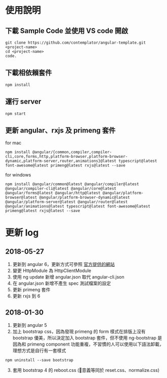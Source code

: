 # 使用說明

## 下載 Sample Code 並使用 VS code 開啟

```
git clone https://github.com/contemplator/angular-template.git <project-name>
cd <project-name>
code. 
```

## 下載相依賴套件

```
npm install
```

## 運行 server

```
npm start
```

## 更新 angular、rxjs 及 primeng 套件

for mac

```
npm install @angular/{common,compiler,compiler-cli,core,forms,http,platform-browser,platform-browser-dynamic,platform-server,router,animations}@latest typescript@latest font-awesome@latest primeng@latest rxjs@latest --save
```

for windows 
```
npm install @angular/common@latest @angular/compiler@latest @angular/compiler-cli@latest @angular/core@latest @angular/forms@latest @angular/http@latest @angular/platform-browser@latest @angular/platform-browser-dynamic@latest @angular/platform-server@latest @angular/router@latest @angular/animations@latest typescript@latest font-awesome@latest primeng@latest rxjs@latest --save
```


# 更新 log

## 2018-05-27

1. 更新到 angular 6，更新方式可參照 [官方提供的網站](https://update.angular.io/)
2. 變更 HttpModule 為 HttpClientModule
3. 使用 ng update 新增 angular.json 取代 angular-cli.json
4. 在 angular.json 新增不產生 spec 測試檔案的設定
5. 更新 primeng 套件
6. 更新 rxjs 到 6

## 2018-01-30 
1. 更新到 angular 5
2. 加上 bootstrap css，因為發現 primeng 的 form 樣式在排版上沒有 bootstrap 優美，所以決定加入 bootstrap 套件，但不使用 ng-bootstrap 是因為和 primeng component 功能重複，不習慣的人可以使用以下語法卸載，理想方式是自行有一套樣式

```
npm uninstall --save bootstrap
```
3. 套用 bootstrap 4 的 reboot.css (意義等同於 reset.css、normalize.css)

